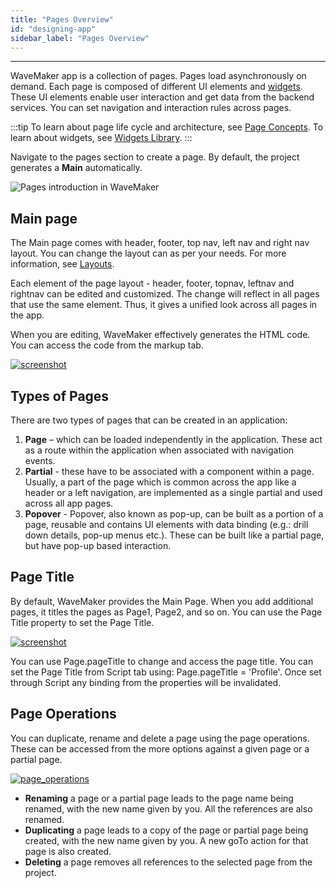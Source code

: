 ```yaml
---
title: "Pages Overview"
id: "designing-app"
sidebar_label: "Pages Overview"
---
```

---

WaveMaker app is a collection of pages. Pages load asynchronously on demand. Each page is composed of different UI elements and [widgets](/learn/app-development/widgets/widget-library). These UI elements enable user interaction and get data from the backend services. You can set navigation and interaction rules across pages.

:::tip
To learn about page life cycle and architecture, see [Page Concepts](/learn/app-development/ui-design/page-concepts). To learn about widgets, see [Widgets Library](/learn/app-development/widgets/widget-library).
:::

Navigate to the pages section to create a page. By default, the project generates a **Main** automatically.  

![Pages introduction in WaveMaker](/learn/assets/pages_introduction.png)

## Main page

The Main page comes with header, footer, top nav, left nav and right nav layout. You can change the layout can as per your needs. For more information, see [Layouts](/learn/app-development/ui-design/page-concepts/page-layouts).

Each element of the page layout - header, footer, topnav, leftnav and rightnav can be edited and customized. The change will reflect in all pages that use the same element. Thus, it gives a unified look across all pages in the app.

When you are editing, WaveMaker effectively generates the HTML code. You can access the code from the markup tab.

[![screenshot](/learn/assets/page_layout_edit.png)](/learn/assets/page_layout_edit.png)

## Types of Pages

There are two types of pages that can be created in an application:

1. **Page** – which can be loaded independently in the application. These act as a route within the application when associated with navigation events.
2. **Partial** - these have to be associated with a component within a page. Usually, a part of the page which is common across the app like a header or a left navigation, are implemented as a single partial and used across all app pages.
3. **Popover** - Popover, also known as pop-up, can be built as a portion of a page, reusable and contains UI elements with data binding (e.g.: drill down details, pop-up menus etc.). These can be built like a partial page, but have pop-up based interaction.

## Page Title

By default, WaveMaker provides the Main Page. When you add additional pages, it titles the pages as Page1, Page2, and so on. You can use the Page Title property to set the Page Title.

[![screenshot](/learn/assets/page_title.png)](/learn/assets/page_title.png)

You can use Page.pageTitle to change and access the page title. You can set the Page Title from Script tab using: Page.pageTitle = 'Profile'. Once set through Script any binding from the properties will be invalidated.

## Page Operations

You can duplicate, rename and delete a page using the page operations. These can be accessed from the more options against a given page or a partial page.

[![page_operations](/learn/assets/page_operations.png)](/learn/assets/page_operations.png)

- **Renaming** a page or a partial page leads to the page name being renamed, with the new name given by you. All the references are also renamed.
- **Duplicating** a page leads to a copy of the page or partial page being created, with the new name given by you. A new goTo action for that page is also created.
- **Deleting** a page removes all references to the selected page from the project.
